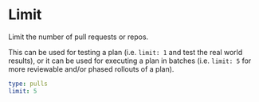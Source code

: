 # Limit

Limit the number of pull requests or repos.

This can be used for testing a plan (i.e. `limit: 1` and test the real world results),
or it can be used for executing a plan in batches (i.e. `limit: 5` for more reviewable and/or phased rollouts of a plan).

```yaml
type: pulls
limit: 5
```
